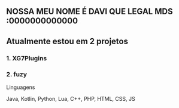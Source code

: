 ## NOSSA MEU NOME É DAVI QUE LEGAL MDS :0000000000000

## Atualmente estou em 2 projetos 
### 1. XG7Plugins
### 2. fuzy


Linguagens

Java, Kotlin, Python, Lua, C++, PHP, HTML, CSS, JS

<!--
**DaviXG7/DaviXG7** is a ✨ _special_ ✨ repository because its `README.md` (this file) appears on your GitHub profile.

Here are some ideas to get you started:

- 🔭 I’m currently working on ...
- 🌱 I’m currently learning ...
- 👯 I’m looking to collaborate on ...
- 🤔 I’m looking for help with ...
- 💬 Ask me about ...
- 📫 How to reach me: ...
- 😄 Pronouns: ...
- ⚡ Fun fact: ...
-->
